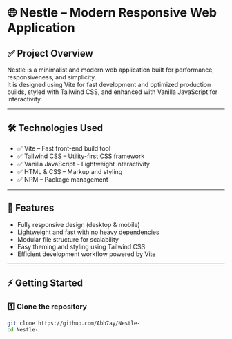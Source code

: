 # 🌐 Nestle – Modern Responsive Web Application

## ✅ Project Overview
Nestle is a minimalist and modern web application built for performance, responsiveness, and simplicity.  
It is designed using Vite for fast development and optimized production builds, styled with Tailwind CSS, and enhanced with Vanilla JavaScript for interactivity.

---

## 🛠️ Technologies Used
- ✅ Vite – Fast front-end build tool  
- ✅ Tailwind CSS – Utility-first CSS framework  
- ✅ Vanilla JavaScript – Lightweight interactivity  
- ✅ HTML & CSS – Markup and styling  
- ✅ NPM – Package management

---

## 🚀 Features
- Fully responsive design (desktop & mobile)  
- Lightweight and fast with no heavy dependencies  
- Modular file structure for scalability  
- Easy theming and styling using Tailwind CSS  
- Efficient development workflow powered by Vite

---

## ⚡ Getting Started

### 1️⃣ Clone the repository
```bash
git clone https://github.com/Abh7ay/Nestle-
cd Nestle-
